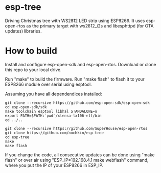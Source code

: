 # esp-tree
Driving Christmas tree with WS2812 LED strip using ESP8266.
It uses esp-open-rtos as the primary target with ws2812_i2s and libesphttpd (for OTA updates) libraries.

# How to build
Install and configure esp-open-sdk and esp-open-rtos.
Download or clone this repo to your local drive.

Run "make" to build the firmware.
Run "make flash" to flash it to your ESP8266 module over serial using esptool.

Assuming you have all dependendices installed:
```
git clone --recursive https://github.com/esp-open-sdk/esp-open-sdk
cd esp-open-sdk/sdk
make toolchain esptool libhal STANDALONE=n
export PATH=$PATH:`pwd`/xtensa-lx106-elf/bin
cd ../..

git clone --recursive https://github.com/SuperHouse/esp-open-rtos
git clone https://github.com/nochkin/esp-tree
cd esp-tree
make
make flash
```

If you change the code, all consecutive updates can be done using "make flash" or over air using "ESP_IP=192.168.4.1 make webflash" command, where you put the  IP of your ESP8266 in ESP_IP.
